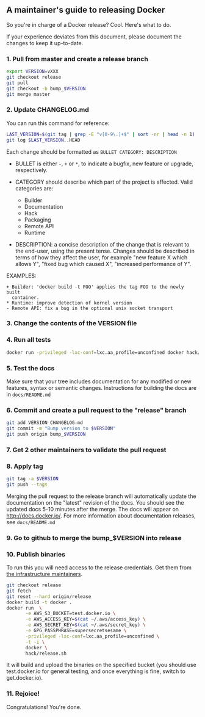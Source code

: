 ## A maintainer's guide to releasing Docker

So you're in charge of a Docker release? Cool. Here's what to do.

If your experience deviates from this document, please document the changes
to keep it up-to-date.


### 1. Pull from master and create a release branch

```bash
export VERSION=vXXX
git checkout release
git pull
git checkout -b bump_$VERSION
git merge master
```

### 2. Update CHANGELOG.md

You can run this command for reference:

```bash
LAST_VERSION=$(git tag | grep -E "v[0-9\.]+$" | sort -nr | head -n 1)
git log $LAST_VERSION..HEAD
```

Each change should be formatted as ```BULLET CATEGORY: DESCRIPTION```

* BULLET is either ```-```, ```+``` or ```*```, to indicate a bugfix,
  new feature or upgrade, respectively.

* CATEGORY should describe which part of the project is affected.
  Valid categories are:
  * Builder
  * Documentation
  * Hack
  * Packaging
  * Remote API
  * Runtime

* DESCRIPTION: a concise description of the change that is relevant to the 
  end-user, using the present tense. Changes should be described in terms 
  of how they affect the user, for example "new feature X which allows Y", 
  "fixed bug which caused X", "increased performance of Y".

EXAMPLES:

```
+ Builder: 'docker build -t FOO' applies the tag FOO to the newly built
  container.
* Runtime: improve detection of kernel version
- Remote API: fix a bug in the optional unix socket transport
```

### 3. Change the contents of the VERSION file

### 4. Run all tests

```bash
docker run -privileged -lxc-conf=lxc.aa_profile=unconfined docker hack/make.sh test
```

### 5. Test the docs

Make sure that your tree includes documentation for any modified or
new features, syntax or semantic changes. Instructions for building
the docs are in ``docs/README.md``

### 6. Commit and create a pull request to the "release" branch

```bash
git add VERSION CHANGELOG.md
git commit -m "Bump version to $VERSION"
git push origin bump_$VERSION
```

### 7. Get 2 other maintainers to validate the pull request

### 8. Apply tag

```bash
git tag -a $VERSION
git push --tags
```

Merging the pull request to the release branch will automatically
update the documentation on the "latest" revision of the docs. You
should see the updated docs 5-10 minutes after the merge. The docs
will appear on http://docs.docker.io/. For more information about
documentation releases, see ``docs/README.md``

### 9. Go to github to merge the bump_$VERSION into release

### 10. Publish binaries

To run this you will need access to the release credentials.
Get them from [the infrastructure maintainers](
https://github.com/dotcloud/docker/blob/master/hack/infrastructure/MAINTAINERS).

```bash
git checkout release
git fetch
git reset --hard origin/release
docker build -t docker .
docker run  \
       -e AWS_S3_BUCKET=test.docker.io \
       -e AWS_ACCESS_KEY=$(cat ~/.aws/access_key) \
       -e AWS_SECRET_KEY=$(cat ~/.aws/secret_key) \
       -e GPG_PASSPHRASE=supersecretsesame \
       -privileged -lxc-conf=lxc.aa_profile=unconfined \
       -t -i \
       docker \
       hack/release.sh
```

It will build and upload the binaries on the specified bucket (you should
use test.docker.io for general testing, and once everything is fine,
switch to get.docker.io).


### 11. Rejoice!

Congratulations! You're done.

